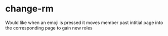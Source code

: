 # change-rm
Would like when an emoji is pressed it moves member past intitial page into the corresponding page to gain new roles
